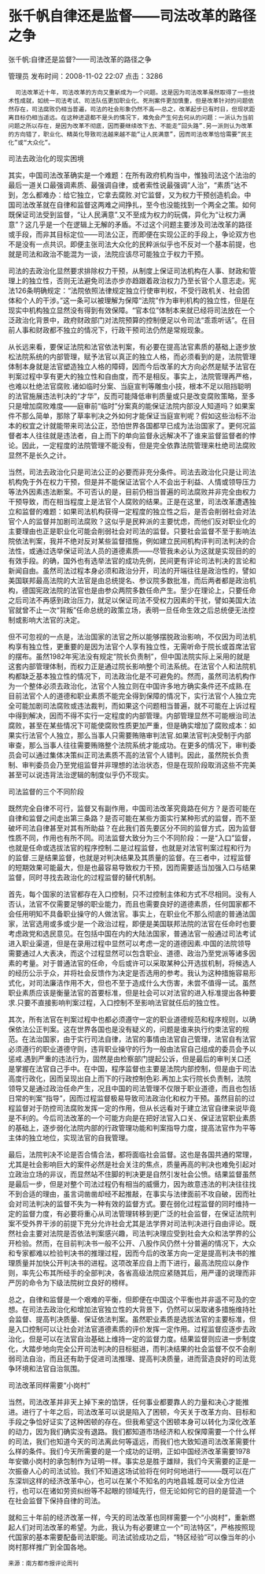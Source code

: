 # 张千帆自律还是监督——司法改革的路径之争  
张千帆:自律还是监督?——司法改革的路径之争

管理员 发布时间：2008-11-02 22:07  点击：3286



      司法改革近十年，司法改革的方向又重新成为一个问题。这是因为司法改革虽然取得了一些技术性成就，如统一司法考试、司法队伍更加职业化、死刑案件更加慎重，但是改革针对的问题依然存在，司法腐败仍相当普遍，司法的社会形象仍然不高——总之，改革起步已有时日，但现状距离目标仍相当遥远。在这种进退都不是头的情况下，难免会产生何去何从的问题：一派认为当前问题之所以存在，是因为改革不彻底，因而要继续改下去、不能走“回头路”.另一派则认为改革的方向错了，职业化、精英化导致司法越来越不能“让人民满意”，因而司法改革恰恰需要“民主化”或“大众化”。

司法去政治化的现实困境



其实，中国司法改革确实是一个难题：在所有政府机构当中，惟独司法这个法治的最后一道关口最强调素质、最强调自律，或者索性说最强调“人治”，“素质”达不到，怎么都难办：给它独立，它拿去腐败.对它监督，又为权力干预创造机会。中国司法改革就在自律和监督这两难之间挣扎，至今也没能找到一个两全之策。如何既保证司法受到监督，“让人民满意”.又不至成为权力的玩偶，异化为“让权力满意”？这几乎是一个在逻辑上无解的矛盾。不过这个问题主要涉及司法改革的路径或手段，而非其目标定位——司法公正，而即便在实现公正的手段上，争论双方也不是没有一点共识。即便主张司法大众化的民粹派似乎也不反对一个基本前提，也就是司法和政治不能混为一谈，法院应该尽可能独立于权力干预。



司法的去政治化显然要求排除权力干预，从制度上保证司法机构在人事、财政和管理上的独立性，否则无法避免司法亦步亦趋跟着政治权力乃至长官个人意志走。宪法126条明确规定：“法院依照法律规定独立行使审判权，不受行政机关、社会团体和个人的干涉。”这一条可以被理解为保障“法院”作为审判机构的独立性，但是在现实中机构独立显然没有得到有效保障。“官本位”体制本来就已经将司法放在一个泛政治化背景中，政府财政部门对法院预算的控制便足以令司法“乖乖听话”。在目前人事和财政都不独立的情况下，行政干预司法仍然是常规现象。



从长远来看，要保证法院和法官依法判案，有必要在提高法官素质的基础上逐步放松法院系统的内部管理，赋予法官以真正的独立人格，而必须看到的是，法院管理体制本身就是法官塑造独立人格的障碍，因而今后改革的大方向必然是赋予法官在判案过程中享有更大的独立性和自由度，而不是相反。事实上，法院管理再严格，也难以杜绝法官腐败.诸如临时分案、当庭宣判等雕虫小技，根本不足以阻挡聪明的法官施展违法判决的“才华”，反而可能降低审判质量或只是改变腐败策略，至多只是增加腐败难度——庭审前“临时”分案真的能保证法院内部没人知道吗？如果案件不那么简单，那除了草率判决之外如何才能保证当庭宣判呢？假如这些治标不治本的权宜之计就能带来司法公正，恐怕世界各国都早已成为法治国家了。更何况监督者本人往往就是违法者，自上而下的单向监督永远解决不了谁来监督监督者的悖论。因此，一定程度的法院管理不能没有，但是完全依靠法院管理来杜绝司法腐败显然不是长久之计。



当然，司法去政治化只是司法公正的必要而非充分条件。司法去政治化只是让司法机构免于外在权力干预，但是并不能保证法官个人不会出于利益、人情或领导压力等法外因素违法断案。不可否认的是，目前仍相当普遍的司法腐败并非完全由权力干预导致，而在相当程度上是法官个人腐败的结果。正是在这里，司法改革遭遇独立和监督的难题：如果司法机构获得一定程度的独立性之后，是否会削弱社会对法官个人的监督并加剧司法腐败？这似乎是民粹派的主要忧虑，而他们反对职业化的主要理由也正是职业化可能会削弱社会对司法的监督。只要社会监督不至于影响法院依法判案，我并不绝对反对某些监督措施，例如建立民间机构评判司法判决的合法性，或通过选举保证司法人员的道德素质——尽管我未必认为这就是实现目的的有效手段。的确，国外也有选举法官的成功先例，民间更有评论司法判决的言论和新闻自由。虽然司法过程本身必须和政治分开，司法的开端往往是政治性的，譬如美国联邦最高法院的大法官是由总统提名、参议院多数批准，而后两者都是政治机构，德国宪政法院的法官也是由参众两院多数任命产生。至少在理论上，只要任命之后司法不再感到政治压力，就足以保证司法不受权力因素的干扰，譬如美国大法官就曾不止一次“背叛”任命总统的政策立场，表明一旦任命生效之后总统便无法控制或影响大法官的决定。



但不可忽视的一点是，法治国家的法官之所以能够摆脱政治影响，不仅因为司法机构享有独立性，更重要的是因为法官个人享有独立性，无需听命于院长或首席法官的摆布。虽然1982年宪法没有规定“院长负责制”，但中国法院实际上采用的就是这套内部管理体制，而权力正是通过院长影响整个司法系统。在法官个人和法院机构都缺乏基本独立性的情况下，司法政治化是不可避免的。然而，虽然司法机构作为一个整体必须去政治化，法官个人独立则在中国许多地方确实条件还不成熟.在目前法官个人的道德和职业素质不能完全得到保障的情况下，实行法官个人独立完全可能加剧司法腐败或违法裁判，而如果这个问题相当普遍，就不可能在上诉过程中得到解决，因而不得不实行一定程度的内部管理。内部管理显然不可能根治司法腐败，甚至在某些情况下可能使腐败性质更加严重，但是确实增加了腐败成本：如果实行法官个人独立，那么当事人只需要贿赂审判法官.如果法官判决受制于内部审查，那么当事人往往需要贿赂整个法院系统才能成功。在更多的情况下，审判委员会可以通过集体决策纠正司法素质不高的法官个人错判。因此，虽然院长负责制、审判委员会乃至党组监督并非理想的法治状态，但是在现阶段取消这些不完美甚至可以说违背法治逻辑的制度似乎仍不现实。



司法监督的三个不同阶段



既然完全自律不可行，监督又有副作用，中国司法改革究竟路在何方？是否可能在自律和监督之间走出第三条路？是否可能在某些方面实行某种形式的监督，而不至破坏司法自律甚至对其有所助益？在此我们首先要区分不同的监督方式，因为监督性质不同，作用也有所不同。司法监督大致分为三个不同阶段：一是“入口”监督，也就是任命或选拔法官的程序控制.二是过程监督，也就是对法官判案过程和行为的监督.三是结果监督，也就是对判决结果及其质量的监督。在三者中，过程监督的短期效果可能最大，但是也最容易导致权力干预，因而需要适当加强入口与结果监督，同时寻找去政治化的过程监督的替代机制。



首先，每个国家的法官都存在入口控制，只不过控制主体和方式不尽相同。没有人否认，法官不仅需要足够的职业能力，而且也需要良好的道德素质，任何国家都不会任用明知不具备职业操守的人做法官。事实上，在职业化不那么彻底的普通法国家，法官选用或多或少是一个政治过程，即便是美国联邦法院的法官在任命时也要考虑政党和选民意见。在包括中国在内的大陆法国家，普通法官一般通过司法考试进入职业渠道，但是在录用过程中显然可以考虑一定的道德因素.中国的法院领导需要通过人大表决，而这个过程显然可以包含职业、道德、政治乃至党派等诸多因素的考量。对于普通法官的任命，今后或许可以采取某种公开选拔机制，将候选人的经历公示于众，并将社会反馈作为决定是否选用的参考。我认为这种措施容易形式化，对司法廉洁作用不大，但也不至于造成什么大伤害，未尝不值得一试。虽然职业素质应该是衡量法官的首要标准，但是社会可以对法官的进入标准提出各种要求.只要不直接影响判案过程，入口控制不至影响法官就任后的独立性。



其次，所有法官在判案过程中也都必须遵守一定的职业道德规范和程序规则，以确保依法公正判案。这在世界各国也是没有疑义的，问题是谁来执行约束法官的规范。在法治国家，由于实行司法自律，法官的事情由法官自己管理，法官自有法官必须遵行的职业道德守则，违背职业操守的行为一般由法官自己组成的委员会予以惩戒.遇到严重的违法行为，固然是由检察部门提起公诉，但是最后的审判关口还是掌握在法官自己手中。在中国，程序监督也主要是法院内部控制，但是由于司法高度行政化，因而呈现出自上而下的行政控制色彩.再加上实行院长负责制，法院领导又是通过政治任命产生，况且中国的司法管理不仅限于职业道德，而且也包括日常的判案“指导”，因而过程监督极易导致司法政治化和权力干预。虽然目前的过程监督对于防控司法腐败发挥一定的作用，但从长远看对于建立法官自律来说毕竟是不利的。今后司法改革的一个可能方向是在把好法官入口关、保证法官职业素质的基础上，逐步弱化法院内部的行政管理功能和判案指导力度，提高法官作为平等主体的独立地位，实现法官的自我管理。



最后，法院判决不论是否合情合法，都将面临社会监督。这也是各国共通的常理，尤其是社会影响巨大的案件必然是社会关注的焦点，质量再高的判决也难免引起对立政治立场的非议，而显然站不住脚的判决更是自然引发社会公愤。结果监督虽然是最后一步，但是对整个司法过程仍有相当的威慑力，因为故意违法的判决往往找不到合适的理由，虽言词凿凿却经不起推敲，在事实与法律面前不攻自破，因而社会对司法判决的监督不失为一种有效的监督方式。要在弱化过程监督的同时维持一定的监督力度，有必要将重心从司法管理转移到更广泛的社会监督，在保证法院判案不受外界干涉的前提下充分允许社会尤其是法学界对司法判决进行自由评论。既然社会主要对法院是否依法判案感兴趣，司法判决理应受到社会大众和法学界的公开检验。然而，在目前判决书一般不公开、八股作风仍然十分普遍的情况下，大众和专家都难以检验判决书的推理过程，因而今后的改革方向一定是提高判决书的推理质量并加快公开判决书的进程。这项改革应自上而下进行，最高法院应以身作则，率先公布其所经手的全部判决，各省高级法院应紧随其后，用严谨的说理而非严厉的命令为下级法院树立良好的榜样。



总之，自律和监督是一个艰难的平衡，但即便在中国这个平衡也并非遥不可及的空想。在司法去政治化和增加法官独立性的大背景下，仍然可以采取诸多措施维持社会监督、提高判决质量、保证依法判案。虽然职业素质是选拔法官的主要标准，但是入口控制可以让社会对法官道德素质的评价发挥一定作用。过程监督应逐步去政治化，但是可以在法官自治基础上维持一定的监督力度。结果监督则应进一步制度化，大踏步地向完全公开司法判决的目标挺进，而判决结果的社会监督不仅不会削弱司法自治，而且还有助于促进司法推理、提高判决质量，进而营造良好的司法竞争环境和法官自治氛围。



司法改革同样需要“小岗村”



当然，司法改革并非天上掉下来的馅饼，任何事业都要靠人的力量和决心才能推进。进行了十年之后，司法改革可以说是陷入了困顿，今天关于改革方向、目标和手段之争恰好证实了这种困顿的存在。但我希望这个困顿本身可以转化为深化改革的动力，因为我们确实没有退路。我们都知道市场经济和人权保障需要一个什么样的司法，我们也知道今天的司法离此何等遥远，而我们也大致知道司法改革需要什么样的条件。我们今天所需要的是一个成功的证明，正如中国经济改革需要1978年安徽小岗村的承包制作为证明一样。事实总是胜于雄辩，我们今天需要的正是一次振奋人心的司法试验。我们不知道这场试验将在何时何地进行———既可以在广东深圳这样的经济改革中心，也可以在某个不知名的内地县城.既可以全方位进行，也可以在诸如劳资纠纷等不起眼的领域先行，但无论如何它的目的是营造一个在社会监督下保持自律的司法。



就和三十年前的经济改革一样，今天的司法改革也同样需要一个“小岗村”，重新燃起人们对司法改革的希望。为此，我认为有必要建立一个“司法特区”，严格按照现代国家的基本需要配备司法职能。司法试验成功之后，“特区经验”可以像当年的小岗村那样推广到全国各地。                



    来源：南方都市报评论周刊